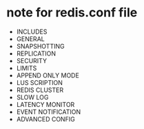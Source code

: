 # note for **redis.conf** file

- INCLUDES
- GENERAL
- SNAPSHOTTING
- REPLICATION
- SECURITY
- LIMITS
- APPEND ONLY MODE
- LUS SCRIPTION
- REDIS CLUSTER
- SLOW LOG
- LATENCY MONITOR
- EVENT NOTIFICATION
- ADVANCED CONFIG
